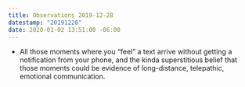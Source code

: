```yaml
---
title: Observations 2019-12-28
datestamp: "20191228"
date: 2020-01-02 13:51:00 -06:00
---
```


- All those moments where you “feel” a text arrive without getting a notification from your phone, and the kinda superstitious belief that those moments could be evidence of long-distance, telepathic, emotional communication.
